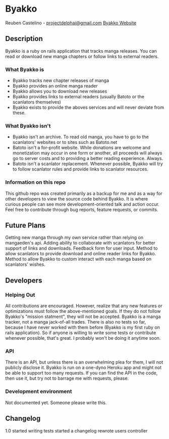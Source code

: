 Byakko
===========
Reuben Castelino - projectdelphai@gmail.com
[Byakko Website](http://byakko.herokuapp.com/)

Description
-------------
Byakko is a ruby on rails application that tracks manga releases. You can read or download new manga chapters or follow links to external readers.

### What Byakko is ####

 - Byakko tracks new chapter releases of manga
 - Byakko provides an online manga reader
 - Byakko allows you to download new releases
 - Byakko provides links to external readers (usually Batoto or the scanlators themselves)
 - Byakko exists to provide the aboves services and will never deviate from these. 

### What Byakko isn't ###

 - Byakko isn't an archive. To read old manga, you have to go to the scanlators' websites or to sites such as Batoto.net
 - Batoto isn't a for-profit website. While donations are welcome and monetization may occur in one form or another, all proceeds will always go to server costs and to providing a better reading experience. Always.
 - Batoto isn't a scanlator replacement. Whenever possible, Byakko will try to follow scanlator rules and provide links to scanlator resources.

### Information on this repo ###

This github repo was created primarily as a backup for me and as a way for other developers to view the source code behind Byakko. It is where curious people can see more development-oriented talk and action occur. Feel free to contribute through bug reports, feature requests, or commits.

Future Plans
--------------
Getting new manga through my own service rather than relying on mangaeden's api.
Adding ability to collaborate with scanlators for better support of links and downloads.
Feedback form for user input.
Method to allow scanlators to provide download and online reader links for Byakko.
Method to allow Byakko to custom interact with each manga based on scanlators' wishes.

Developers
-------------

### Helping Out ###
All contributions are encouraged. However, realize that any new features or optimizations must follow the above-mentioned goals. If they do not follow Byakko's "mission statment", they will not be accepted. Byakko is a manga tracker, not a manga jack-of-all trades. There is also no tests so far, because I have never worked with them before (Byakko is my first ruby on rails application). So if anyone is willing to write some tests or contribute whenever possible, that's great. I probably won't be doing it anytime soon.

### API ###
There is an API, but unless there is an overwhelming plea for them, I will not publicly disclose it. Byakko is run on a one-dyno Heroku app and might not be able to support too many requests. If you can find the API in the code, then use it, but try not to barrage me with requests, please. 

### Development environment ###

Not documented yet. Someone please write this.

Changelog
------------

1.0
started writing tests
started a changelog
rewrote users controller
